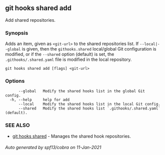 ## git hooks shared add

Add shared repositories.

### Synopsis

Adds an item, given as `<git-url>` to the shared repositories list.
If `--local|--global` is given, then the `githooks.shared` local/global
Git configuration is modified, or if the `--shared` option (default) is set, the `.githooks/.shared.yaml`
file is modified in the local repository.

```
git hooks shared add [flags] <git-url>
```

### Options

```
      --global   Modify the shared hooks list in the global Git config.
  -h, --help     help for add
      --local    Modify the shared hooks list in the local Git config.
      --shared   Modify the shared hooks list `.githooks/.shared.yaml` (default).
```

### SEE ALSO

* [git hooks shared](git_hooks_shared.md)	 - Manages the shared hook repositories.

###### Auto generated by spf13/cobra on 11-Jan-2021
